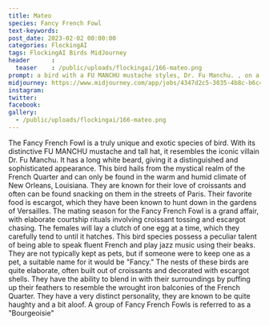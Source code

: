 ```yaml
---
title: Mateo
species: Fancy French Fowl
text-keywords: 
post_date: 2023-02-02 00:00:00
categories: FlockingAI
tags: FlockingAI Birds MidJourney 
header      :
  teaser    : /public/uploads/flockingai/166-mateo.png
prompt: a bird with a FU MANCHU mustache styles, Dr. Fu Manchu. , on a white background
midjourney: https://www.midjourney.com/app/jobs/4347d2c5-3035-4b8c-b6c4-9c131cbeb3b2
instagram: 
twitter: 
facebook: 
gallery: 
  - /public/uploads/flockingai/166-mateo.png
---
```


The Fancy French Fowl is a truly unique and exotic species of bird. With its distinctive FU MANCHU mustache and tall hat, it resembles the iconic villain Dr. Fu Manchu. It has a long white beard, giving it a distinguished and sophisticated appearance. This bird hails from the mystical realm of the French Quarter and can only be found in the warm and humid climate of New Orleans, Louisiana. They are known for their love of croissants and often can be found snacking on them in the streets of Paris. Their favorite food is escargot, which they have been known to hunt down in the gardens of Versailles. The mating season for the Fancy French Fowl is a grand affair, with elaborate courtship rituals involving croissant tossing and escargot chasing. The females will lay a clutch of one egg at a time, which they carefully tend to until it hatches. This bird species possess a peculiar talent of being able to speak fluent French and play jazz music using their beaks. They are not typically kept as pets, but if someone were to keep one as a pet, a suitable name for it would be "Fancy." The nests of these birds are quite elaborate, often built out of croissants and decorated with escargot shells. They have the ability to blend in with their surroundings by puffing up their feathers to resemble the wrought iron balconies of the French Quarter. They have a very distinct personality, they are known to be quite haughty and a bit aloof. A group of Fancy French Fowls is referred to as a "Bourgeoisie"
